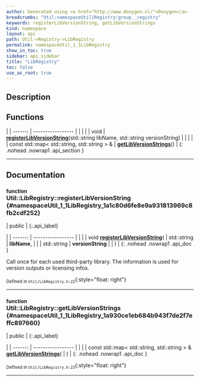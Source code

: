 ```yaml
---
author: Generated using <a href="http://www.doxygen.nl/">Doxygen</a>
breadcrumbs: "Util:namespaceUtil|Registry:group__registry"
keywords: registerLibVersionString, getLibVersionStrings
kind: namespace
layout: api
path: Util->Registry->LibRegistry
permalink: namespaceUtil_1_1LibRegistry
show_in_toc: true
sidebar: api_sidebar
title: "LibRegistry"
toc: false
use_as_root: true
---
```


## Description





## Functions

|
| ------: | ----------------- |
|  | |
| void | **[registerLibVersionString](#namespaceUtil_1_1LibRegistry_1a1c80d6fe8e9a931813969c8fb2cdf252)**(std::string libName, std::string versionString) |
|  | |
| const std::map< std::string, std::string > & | **[getLibVersionStrings](#namespaceUtil_1_1LibRegistry_1a930ce1eb684b943f7de2f7effc897660)**() |
{: .nohead .nowrap1 .api_section }


-------------------------------------------------------------------

## Documentation

### <small>function</small><br/> Util::LibRegistry::registerLibVersionString {#namespaceUtil_1_1LibRegistry_1a1c80d6fe8e9a931813969c8fb2cdf252}

| public |
{:.api_label}

|
| ------: | ----------------- |
|  |
| void **[registerLibVersionString](#namespaceUtil_1_1LibRegistry_1a1c80d6fe8e9a931813969c8fb2cdf252)**( | std::string | **libName**, |
| | std::string | **versionString** |
|   ) |
{: .nohead .nowrap1 .api_doc }



Call once for each used third-party library. The information is used for version outputs or licensing infos.



<sub>Defined in `Util/LibRegistry.h:22`</sub>{:style="float: right"}

-------------------------------------------------------------------

### <small>function</small><br/> Util::LibRegistry::getLibVersionStrings {#namespaceUtil_1_1LibRegistry_1a930ce1eb684b943f7de2f7effc897660}

| public |
{:.api_label}

|
| ------: | ----------------- |
|  |
| const std::map< std::string, std::string > & **[getLibVersionStrings](#namespaceUtil_1_1LibRegistry_1a930ce1eb684b943f7de2f7effc897660)**( |  ) |
{: .nohead .nowrap1 .api_doc }





<sub>Defined in `Util/LibRegistry.h:23`</sub>{:style="float: right"}

-------------------------------------------------------------------

